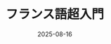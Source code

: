 ---
title: "フランス語超入門" 
date: 2025-08-16
excerpt: "第2講　つづり"
image: '~/assets/images/ptella.png'
category: "フランス語超入門"
tags:
- つづり
- 発音
- 音声
---